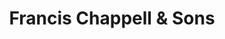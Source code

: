 ---
title: "Francis Chappell & Sons"
url: /croydon/francis-chappell-and-sons/
shop: funeral directors
---